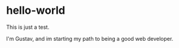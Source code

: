 # hello-world
This is just a test. 

I'm Gustav, and im starting my path to being a good web developer. 


